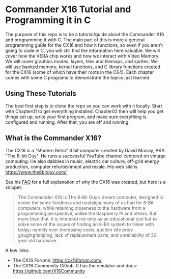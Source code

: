 # Commander X16 Tutorial and Programming it in C
The purpose of this repo is to be a tutorial/guide about the Commander X16 and programming it with C. The main part of this is more a general programming guide for the CX16 and how it functions, so even if you aren't going to code in C, you will still find the information here valuable. We will cover how the VERA chip works and how we interact with Video Memory. We will cover graphics modes, layers, tiles and tilemaps, and sprites. We will use banked memory, kernal functions, and C library functions created for the CX16 (some of which have their roots in the C64). Each chapter comes with some C programs to demonstrate the topics just learned.

## Using These Tutorials
The best first step is to clone the repo so you can work with it locally. Start with Chapter01 to get everything installed. Chapter02 then will help you get things set up, write your first program, and make sure everything is configured and running. After that, you are off and running.

## What is the Commander X16?
The CX16 is a "Modern Retro" 8 bit computer created by David Murray, AKA "The 8-bit Guy". He runs a successful YouTube channel centered on vintage computing. He also dabbles in music, electric car culture, off-grid energy production, computer refurbishment and resale. His web site is https://www.the8bitguy.com/

See his [FAQ](https://cx16forum.github.io/faq.html) for a full explanation of why the CX16 was created, but here is a snippet:

>The Commander X16 is The 8-Bit Guy’s dream computer, designed to evoke the same fondness and nostalgia many of us had for 8-Bit computers, while retaining closeness to the hardware from a programming perspective, unlike the Raspberry Pi and others. But more than that, it is intended not only as an educational tool but to solve some of the issues of finding an 8-Bit system to tinker with today; namely ever-increasing costs, auction site price gouging/sniping, lack of replacement parts, and unreliability of 30-year old hardware.

A few links:
- The CX16 Forums: https://cx16forum.com/
- The CX16 Community Github. It has the emulator and docs: https://github.com/X16Community

